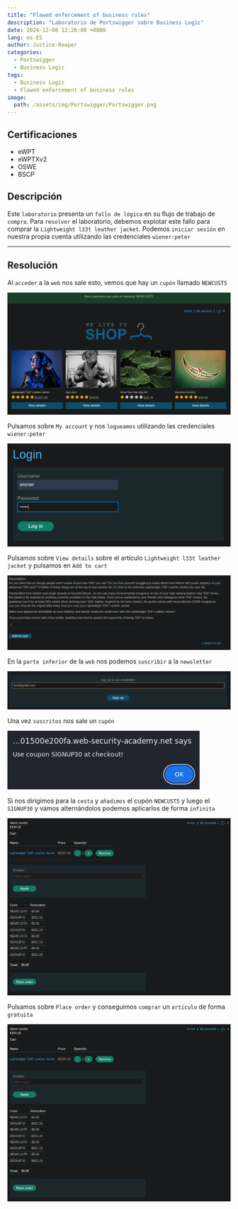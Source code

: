 ```yaml
---
title: "Flawed enforcement of business rules"
description: "Laboratorio de Portswigger sobre Business Logic"
date: 2024-12-08 12:26:00 +0800
lang: es-ES
author: Justice-Reaper
categories:
  - Portswigger
  - Business Logic
tags:
  - Business Logic
  - Flawed enforcement of business rules
image:
  path: /assets/img/Portswigger/Portswigger.png
---
```


## Certificaciones

- eWPT
- eWPTXv2
- OSWE
- BSCP
  
## Descripción

Este `laboratorio` presenta un `fallo de lógica` en su flujo de trabajo de `compra`. Para `resolver` el laboratorio, debemos explotar este fallo para comprar la `Lightweight l33t leather jacket`. Podemos `iniciar sesión` en nuestra propia cuenta utilizando las credenciales `wiener:peter`

---

## Resolución

Al `acceder` a la `web` nos sale esto, vemos que hay un `cupón` llamado `NEWCUST5`

![](/assets/img/Business-Logic-Lab-4/image_1.png)

Pulsamos sobre `My account` y nos `logueamos` utilizando las credenciales `wiener:peter`

![](/assets/img/Business-Logic-Lab-4/image_2.png)

Pulsamos sobre `View details` sobre el artículo `Lightweight l33t leather jacket` y pulsamos en `Add to cart`

![](/assets/img/Business-Logic-Lab-4/image_3.png)

En la `parte inferior` de la `web` nos podemos `suscribir` a la `newsletter`

![](/assets/img/Business-Logic-Lab-4/image_4.png)

Una vez `suscritos` nos sale un `cupón`

![](/assets/img/Business-Logic-Lab-4/image_5.png)

Si nos dirigimos para la `cesta` y `añadimos` el cupón `NEWCUST5` y luego el `SIGNUP30` y vamos alternándolos podemos aplicarlos de forma `infinita`

![](/assets/img/Business-Logic-Lab-4/image_6.png)

Pulsamos sobre `Place order` y conseguimos `comprar` un `artículo` de forma `gratuita`

![](/assets/img/Business-Logic-Lab-4/image_6.png)
